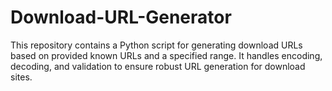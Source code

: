 # Download-URL-Generator
 This repository contains a Python script for generating download URLs based on provided known URLs and a specified range. It handles encoding, decoding, and validation to ensure robust URL generation for download sites.
